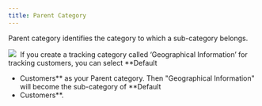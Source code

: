 ```yaml
---
title: Parent Category
---
```



Parent category identifies the category to which a sub-category belongs.


![]({{site.ct_baseurl}}/img/example.gif)  If  you create a tracking category called ‘Geographical Information’  for tracking customers, you can select **Default 
 - Customers** as your Parent category. Then "Geographical Information"  will become the sub-category of **Default 
 - Customers**.
